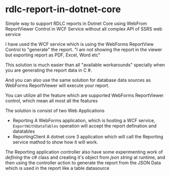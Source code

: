 # rdlc-report-in-dotnet-core
Simple way to support RDLC reports in Dotnet Core using WebFrom ReportViewer Control in WCF Service without all complex API of SSRS web service


I have used the WCF service which is using the WebForms ReportView Control to "generate" the report. "I am not showing the report in the viewer but exporting report as PDF, Excel, Word etc"

This solution is much easier than all "available workarounds" specially when you are generating the report data in C #.

And you can also use the same solution for database data sources as WebForms ReportViewer will execute your report.

You can utilize all the feature which are supported WebForms ReportViewer control, which mean all most all the features

The solution is consist of two Web Applications
- Reporting 
  A WebForms application, which is hosting a WCF service, `ExportWithDataTables` operation will accept the report defination and datatables
- ReportingClient
  A dotnet core 3 application which will call the Reporting service mathod to show how it will work.
  
The Reporting application controller also have some experimenting work of *defining* the c# class and creating it's object from *json string* at runtime, and then using the controller action to generate the report from the JSON Data which is used in the report like a table datasource
